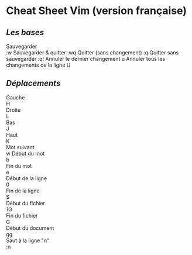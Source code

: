 # **Cheat Sheet Vim** (version française) #

## _Les bases_ ##

Sauvegarder  
:w
Sauvegarder & quitter 
:wq
Quitter (sans changement) 
:q
Quitter sans sauvegarder
:q!
Annuler le dernier changement
u
Annuler tous les changements de la ligne 
U 

## _Déplacements_ ##
  
Gauche  
H  
Droite  
L  
Bas  
J  
Haut  
K  
Mot suivant  
w
Début du mot  
b  
Fin du mot  
e  
Début de la ligne  
0  
Fin de la ligne  
$  
Début du fichier  
1G  
Fin du fichier  
G  
Début du document  
gg  
Saut à la ligne "n"  
:n




